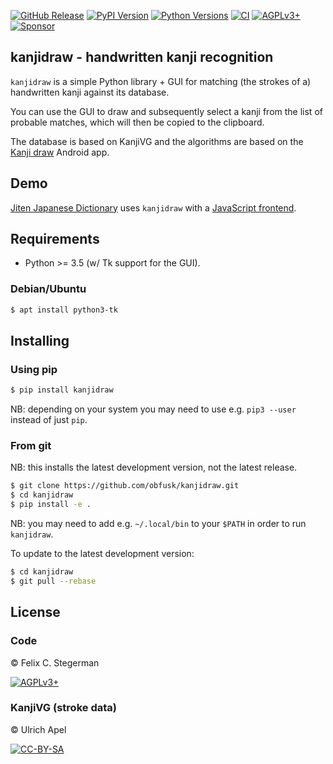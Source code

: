 <!-- {{{1

    File        : README.md
    Maintainer  : Felix C. Stegerman <flx@obfusk.net>
    Date        : 2021-05-13

    Copyright   : Copyright (C) 2021  Felix C. Stegerman
    Version     : v0.2.0
    License     : AGPLv3+

}}}1 -->

[![GitHub Release](https://img.shields.io/github/release/obfusk/kanjidraw.svg?logo=github)](https://github.com/obfusk/kanjidraw/releases)
[![PyPI Version](https://img.shields.io/pypi/v/kanjidraw.svg)](https://pypi.python.org/pypi/kanjidraw)
[![Python Versions](https://img.shields.io/pypi/pyversions/kanjidraw.svg)](https://pypi.python.org/pypi/kanjidraw)
[![CI](https://github.com/obfusk/kanjidraw/workflows/CI/badge.svg)](https://github.com/obfusk/kanjidraw/actions?query=workflow%3ACI)
[![AGPLv3+](https://img.shields.io/badge/license-AGPLv3+-blue.svg)](https://www.gnu.org/licenses/agpl-3.0.html)
[![Sponsor](https://img.shields.io/badge/%E2%99%A5-support-violet.svg)](https://ko-fi.com/obfusk)

## kanjidraw - handwritten kanji recognition

`kanjidraw` is a simple Python library + GUI for matching (the strokes
of a) handwritten kanji against its database.

You can use the GUI to draw and subsequently select a kanji from the
list of probable matches, which will then be copied to the clipboard.

The database is based on KanjiVG and the algorithms are based on the
[Kanji draw](https://github.com/onitake/kanjirecog) Android app.

## Demo

[Jiten Japanese Dictionary](https://jiten.obfusk.dev)
uses `kanjidraw` with a
[JavaScript frontend](https://github.com/obfusk/jiten/blob/master/jiten/static/kanjidraw.js).

## Requirements

* Python >= 3.5 (w/ Tk support for the GUI).

### Debian/Ubuntu

```bash
$ apt install python3-tk
```

## Installing

### Using pip

```bash
$ pip install kanjidraw
```

NB: depending on your system you may need to use e.g. `pip3 --user`
instead of just `pip`.

### From git

NB: this installs the latest development version, not the latest
release.

```bash
$ git clone https://github.com/obfusk/kanjidraw.git
$ cd kanjidraw
$ pip install -e .
```

NB: you may need to add e.g. `~/.local/bin` to your `$PATH` in order
to run `kanjidraw`.

To update to the latest development version:

```bash
$ cd kanjidraw
$ git pull --rebase
```

## License

### Code

© Felix C. Stegerman

[![AGPLv3+](https://www.gnu.org/graphics/agplv3-155x51.png)](https://www.gnu.org/licenses/agpl-3.0.html)

### KanjiVG (stroke data)

© Ulrich Apel

[![CC-BY-SA](https://licensebuttons.net/l/by-sa/3.0/88x31.png)](https://github.com/KanjiVG/kanjivg/blob/master/COPYING)

<!-- vim: set tw=70 sw=2 sts=2 et fdm=marker : -->
